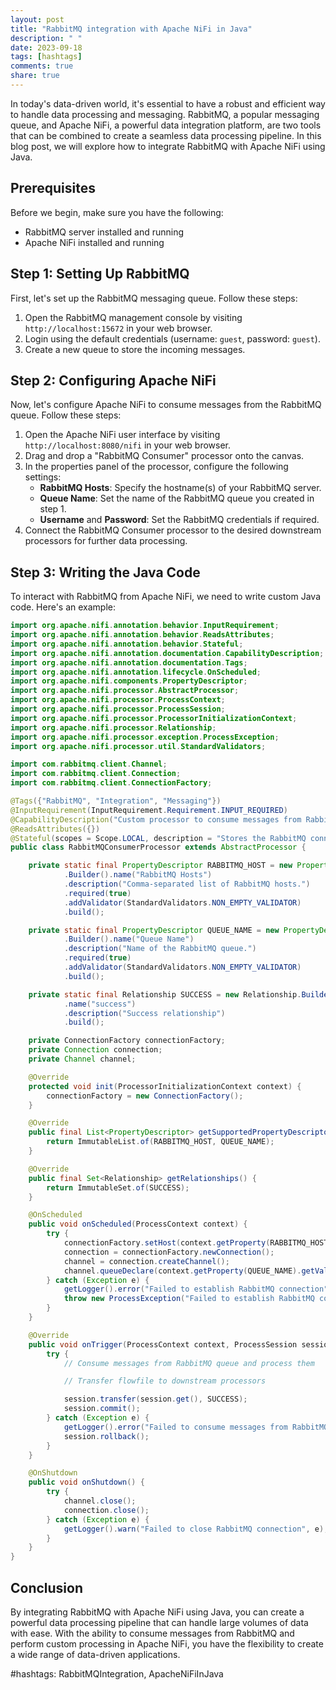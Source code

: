 ```yaml
---
layout: post
title: "RabbitMQ integration with Apache NiFi in Java"
description: " "
date: 2023-09-18
tags: [hashtags]
comments: true
share: true
---
```


In today's data-driven world, it's essential to have a robust and efficient way to handle data processing and messaging. RabbitMQ, a popular messaging queue, and Apache NiFi, a powerful data integration platform, are two tools that can be combined to create a seamless data processing pipeline. In this blog post, we will explore how to integrate RabbitMQ with Apache NiFi using Java.

## Prerequisites
Before we begin, make sure you have the following:
- RabbitMQ server installed and running
- Apache NiFi installed and running

## Step 1: Setting Up RabbitMQ
First, let's set up the RabbitMQ messaging queue. Follow these steps:
1. Open the RabbitMQ management console by visiting `http://localhost:15672` in your web browser.
2. Login using the default credentials (username: `guest`, password: `guest`).
3. Create a new queue to store the incoming messages.

## Step 2: Configuring Apache NiFi
Now, let's configure Apache NiFi to consume messages from the RabbitMQ queue. Follow these steps:
1. Open the Apache NiFi user interface by visiting `http://localhost:8080/nifi` in your web browser.
2. Drag and drop a "RabbitMQ Consumer" processor onto the canvas.
3. In the properties panel of the processor, configure the following settings:
   - **RabbitMQ Hosts**: Specify the hostname(s) of your RabbitMQ server.
   - **Queue Name**: Set the name of the RabbitMQ queue you created in step 1.
   - **Username** and **Password**: Set the RabbitMQ credentials if required.
4. Connect the RabbitMQ Consumer processor to the desired downstream processors for further data processing.

## Step 3: Writing the Java Code
To interact with RabbitMQ from Apache NiFi, we need to write custom Java code. Here's an example:

```java
import org.apache.nifi.annotation.behavior.InputRequirement;
import org.apache.nifi.annotation.behavior.ReadsAttributes;
import org.apache.nifi.annotation.behavior.Stateful;
import org.apache.nifi.annotation.documentation.CapabilityDescription;
import org.apache.nifi.annotation.documentation.Tags;
import org.apache.nifi.annotation.lifecycle.OnScheduled;
import org.apache.nifi.components.PropertyDescriptor;
import org.apache.nifi.processor.AbstractProcessor;
import org.apache.nifi.processor.ProcessContext;
import org.apache.nifi.processor.ProcessSession;
import org.apache.nifi.processor.ProcessorInitializationContext;
import org.apache.nifi.processor.Relationship;
import org.apache.nifi.processor.exception.ProcessException;
import org.apache.nifi.processor.util.StandardValidators;

import com.rabbitmq.client.Channel;
import com.rabbitmq.client.Connection;
import com.rabbitmq.client.ConnectionFactory;

@Tags({"RabbitMQ", "Integration", "Messaging"})
@InputRequirement(InputRequirement.Requirement.INPUT_REQUIRED)
@CapabilityDescription("Custom processor to consume messages from RabbitMQ queue.")
@ReadsAttributes({})
@Stateful(scopes = Scope.LOCAL, description = "Stores the RabbitMQ connection")
public class RabbitMQConsumerProcessor extends AbstractProcessor {

    private static final PropertyDescriptor RABBITMQ_HOST = new PropertyDescriptor
            .Builder().name("RabbitMQ Hosts")
            .description("Comma-separated list of RabbitMQ hosts.")
            .required(true)
            .addValidator(StandardValidators.NON_EMPTY_VALIDATOR)
            .build();

    private static final PropertyDescriptor QUEUE_NAME = new PropertyDescriptor
            .Builder().name("Queue Name")
            .description("Name of the RabbitMQ queue.")
            .required(true)
            .addValidator(StandardValidators.NON_EMPTY_VALIDATOR)
            .build();

    private static final Relationship SUCCESS = new Relationship.Builder()
            .name("success")
            .description("Success relationship")
            .build();

    private ConnectionFactory connectionFactory;
    private Connection connection;
    private Channel channel;

    @Override
    protected void init(ProcessorInitializationContext context) {
        connectionFactory = new ConnectionFactory();
    }

    @Override
    public final List<PropertyDescriptor> getSupportedPropertyDescriptors() {
        return ImmutableList.of(RABBITMQ_HOST, QUEUE_NAME);
    }

    @Override
    public final Set<Relationship> getRelationships() {
        return ImmutableSet.of(SUCCESS);
    }

    @OnScheduled
    public void onScheduled(ProcessContext context) {
        try {
            connectionFactory.setHost(context.getProperty(RABBITMQ_HOST).getValue());
            connection = connectionFactory.newConnection();
            channel = connection.createChannel();
            channel.queueDeclare(context.getProperty(QUEUE_NAME).getValue(), false, false, false, null);
        } catch (Exception e) {
            getLogger().error("Failed to establish RabbitMQ connection", e);
            throw new ProcessException("Failed to establish RabbitMQ connection", e);
        }
    }

    @Override
    public void onTrigger(ProcessContext context, ProcessSession session) {
        try {
            // Consume messages from RabbitMQ queue and process them

            // Transfer flowfile to downstream processors

            session.transfer(session.get(), SUCCESS);
            session.commit();
        } catch (Exception e) {
            getLogger().error("Failed to consume messages from RabbitMQ queue", e);
            session.rollback();
        }
    }

    @OnShutdown
    public void onShutdown() {
        try {
            channel.close();
            connection.close();
        } catch (Exception e) {
            getLogger().warn("Failed to close RabbitMQ connection", e);
        }
    }
}
```

## Conclusion
By integrating RabbitMQ with Apache NiFi using Java, you can create a powerful data processing pipeline that can handle large volumes of data with ease. With the ability to consume messages from RabbitMQ and perform custom processing in Apache NiFi, you have the flexibility to create a wide range of data-driven applications.

#hashtags: RabbitMQIntegration, ApacheNiFiInJava